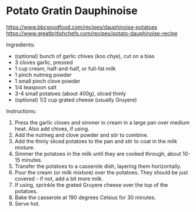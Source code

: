 # Potato Gratin Dauphinoise

https://www.bbcgoodfood.com/recipes/dauphinoise-potatoes
https://www.greatbritishchefs.com/recipes/potato-dauphinoise-recipe

Ingredients:

* (optional) bunch of garlic chives (koo chye), cut on a bias
* 3 cloves garlic, pressed
* 1 cup cream, half-and-half, or full-fat milk
* 1 pinch nutmeg powder
* 1 small pinch clove powder
* 1/4 teaspoon salt
* 3-4 small potatoes (about 400g), sliced thinly
* (optional) 1/2 cup grated cheese (usually Gruyere)

Instructions:

1. Press the garlic cloves and simmer in cream in a large pan over medium heat. Also add chives, if using.
2. Add the nutmeg and clove powder and stir to combine.
3. Add the thinly sliced potatoes to the pan and stir to coat in the milk mixture.
4. Simmer the potatoes in the milk until they are cooked through, about 10-15 minutes.
5. Transfer the potatoes to a casserole dish, layering them horizontally.
6. Pour the cream (or milk mixture) over the potatoes. They should be just covered - if not, add a bit more milk.
7. If using, sprinkle the grated Gruyere cheese over the top of the potatoes.
8. Bake the casserole at 190 degrees Celsius for 30 minutes.
9. Serve hot.
